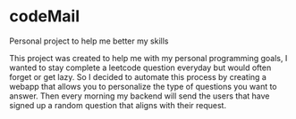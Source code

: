 # codeMail
Personal project to help me better my skills 

This project was created to help me with my personal programming goals, I wanted to stay complete a leetcode question everyday but would often forget or get lazy. So I decided to automate this process by creating a webapp that allows you to personalize the type of questions you want to answer. Then every morning my backend will send the users that have signed up a random question that aligns with their request. 
